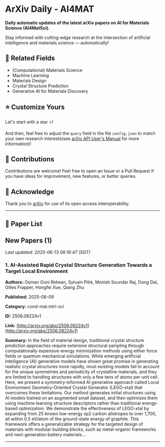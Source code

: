 # ArXiv Daily - AI4MAT

**Daily automatic updates of the latest arXiv papers on AI for Materials Science (AI4MatSci).** 

Stay informed with cutting-edge research at the intersection of artificial intelligence and materials science — automatically!

## :bookmark: Related Fields

- (Computational) Materials Science
- Machine Learning
- Materials Design
- Crystal Structure Prediction
- Generative AI for Materials Discovery

## :star: Customize Yours

Let's start with a star :star:!

And then, feel free to adjust the `query` field in the file `config.json` to match your own research interests(see [arXiv API User's Manual](https://info.arxiv.org/help/api/user-manual.html#51-details-of-query-construction) for more information)!

## :handshake: Contributions

Contributions are welcome!
 Feel free to open an Issue or a Pull Request if you have ideas for improvement, new features, or better queries.

## :blue_heart: ​Acknowledge

Thank you to [arXiv](https://arxiv.org/) for use of its open access interoperability.

---

## :scroll: Paper List


<!-- ARXIV_PAPERS_START -->

## New Papers (1)

*Last updated: 2025-06-13 06:16:47 (SGT)*

### 1. AI-Assisted Rapid Crystal Structure Generation Towards a Target Local Environment

**Authors:** Osman Goni Ridwan, Sylvain Pitié, Monish Soundar Raj, Dong Dai, Gilles Frapper, Hongfei Xue, Qiang Zhu

**Published:** 2025-06-09

**Category:** cond-mat.mtrl-sci

**ID:** 2506.08224v1

**Link:** [http://arxiv.org/abs/2506.08224v1](http://arxiv.org/abs/2506.08224v1)

**Summary:** In the field of material design, traditional crystal structure prediction
approaches require extensive structural sampling through computationally
expensive energy minimization methods using either force fields or quantum
mechanical simulations. While emerging artificial intelligence (AI) generative
models have shown great promise in generating realistic crystal structures more
rapidly, most existing models fail to account for the unique symmetries and
periodicity of crystalline materials, and they are limited to handling
structures with only a few tens of atoms per unit cell. Here, we present a
symmetry-informed AI generative approach called Local Environment
Geometry-Oriented Crystal Generator (LEGO-xtal) that overcomes these
limitations. Our method generates initial structures using AI models trained on
an augmented small dataset, and then optimizes them using machine learning
structure descriptors rather than traditional energy-based optimization. We
demonstrate the effectiveness of LEGO-xtal by expanding from 25 known
low-energy sp2 carbon allotropes to over 1,700, all within 0.5 eV/atom of the
ground-state energy of graphite. This framework offers a generalizable strategy
for the targeted design of materials with modular building blocks, such as
metal-organic frameworks and next-generation battery materials....

---


<!-- ARXIV_PAPERS_END -->